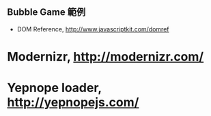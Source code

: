
## Bubble Game 範例

* DOM Reference, http://www.javascriptkit.com/domref
# Modernizr, http://modernizr.com/
# Yepnope loader, http://yepnopejs.com/